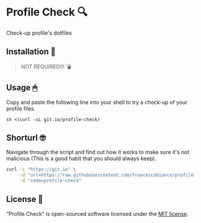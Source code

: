 # Profile Check 🔍

Check-up profile's dotfiles

## Installation 🧰

> NOT REQUIRED!!! 💣

## Usage 🖱

Copy and paste the following line into your shell to try a check-up of your profile files.

```shell
sh <(curl -sL git.io/profile-check)
```

## Shorturl 🤓

Navigate through the script and find out how it works to make sure it's not malicious (This is a good habit that you should always keep).

```bash
curl -i "https://git.io" \
     -d "url=https://raw.githubusercontent.com/francescobianco/profile-check/main/profile-check" \
     -d "code=profile-check"
```

## License 📜

"Profile Check" is open-sourced software licensed under the [MIT license](LICENSE.md).
